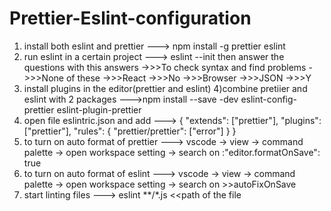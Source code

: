 # Prettier-Eslint-configuration

1) install both eslint and prettier
    ---> npm install -g prettier eslint
2) run eslint in a certain project 
    ---> eslint --init 
then answer the questions with this answers 
->>>To check syntax and find problems
->>>None of these
->>>React
->>>No
->>>Browser
->>>JSON
->>>Y
3) install plugins in the editor(prettier and eslint)
4)combine pretiier and eslint with 2 packages 
    --->npm install --save -dev eslint-config-prettier eslint-plugin-prettier 
5) open file eslintric.json and add --->
           {
        "extends": ["prettier"],
        "plugins": ["prettier"],
        "rules": {
          "prettier/prettier": ["error"]
        }
      }
6) to turn on auto format of prettier --->
      vscode -> view -> command palette -> open workspace setting -> search on :"editor.formatOnSave": true
7) to turn on auto format of eslint ---> 
 vscode -> view -> command palette -> open workspace setting -> search on >>autoFixOnSave
7) start linting files --->
     eslint **/*.js <<path of the file



